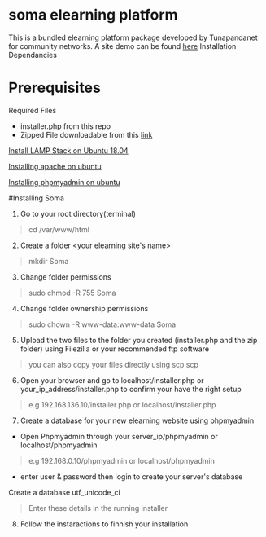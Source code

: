 # soma elearning platform 
This is a bundled elearning platform package developed by Tunapandanet for community networks.
A site demo can be found [here](http://197.136.151.9/soma)
Installation 
Dependancies 
# Prerequisites 

Required Files
* installer.php from this repo
* Zipped File downloadable from this [link](https://drive.google.com/file/d/1x_Aup_dAJkHoKZ-gJxOZ5Tcg2Z6O2gqM/view?usp=sharing)

[Install LAMP Stack on Ubuntu 18.04](https://phoenixnap.com/kb/how-to-install-lamp-stack-on-ubuntu)

[Installing apache on ubuntu](https://www.liquidweb.com/kb/install-apache-2-ubuntu-18-04/)

[Installing phpmyadmin on ubuntu ](https://www.liquidweb.com/kb/install-phpmyadmin-ubuntu-18-04/)

#Installing Soma



1. Go to your root directory(terminal)
>cd /var/www/html

2. Create a folder <your elearning site's name>
>mkdir Soma

3. Change folder permissions
> sudo chmod -R 755 Soma

4. Change folder ownership permissions
 > sudo chown -R www-data:www-data Soma
5. Upload the two files to the folder you created (installer.php and the zip folder) using Filezilla or your recommended ftp software
> you can also copy your files directly using scp 
  scp 

6. Open your browser and go to localhost/installer.php or your_ip_address/installer.php to confirm your have the right setup 
> e.g 192.168.136.10/installer.php or localhost/installer.php

7. Create a database for your new elearning website using phpmyadmin  
  - Open Phpmyadmin through your server_ip/phpmyadmin or localhost/phpmyadmin 
  > e.g 192.168.0.10/phpmyadmin or localhost/phpmyadmin
  - enter user & password then login to create your server's database
  
  Create a database
  utf_unicode_ci
  > Enter these details in the running installer
8. Follow the instaractions to finnish your installation
